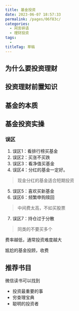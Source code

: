 ```yaml
---
title: 基金投资
date: 2023-06-07 18:57:33
permalink: /pages/06f83c/
categories: 
  - 闲言碎语
  - 理财投资
tags: 
  - 
titleTag: 草稿
---
```

## 为什么要投资理财



## 投资理财前置知识


## 基金的本质


## 基金投资实操

### 误区

1. 误区1：看排行榜买基金
2. 误区2：买涨不买跌
3. 误区3：看净值买基金
4. 误区4：分红的基金一定好。 
> 现金分红的基金适合短期投资
5. 误区5：喜欢买新基金
6. 误区6：频繁申购赎回
> 中间费太高，不如买股票
7. 误区7：持仓过于分散
> 同类的不要买多个

费率越低，通常投资难度越大

尴尬的基金投顾，收费

## 推荐书目

微信读书可以找到

- 投资最重要的事
- 穷查理宝典
- 聪明的投资者
